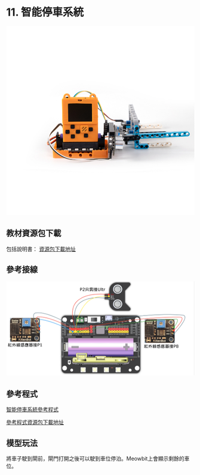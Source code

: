 # 11. 智能停車系統

![](../../images/parking.jpg)

## 教材資源包下載

包括說明書： [資源包下載地址](https://bit.ly/AIHealthCareSetBuildingGuide)

## 參考接線

![](../../images/parking_wire.png)


## 參考程式

[智能停車系統參考程式](https://makecode.microbit.org/_3i3Dwm7Fm7w1)

[參考程式資源包下載地址](https://bit.ly/AIHealthCareSetHex)

## 模型玩法

將車子駛到閘前，閘門打開之後可以駛到車位停泊。Meowbit上會顯示剩餘的車位。